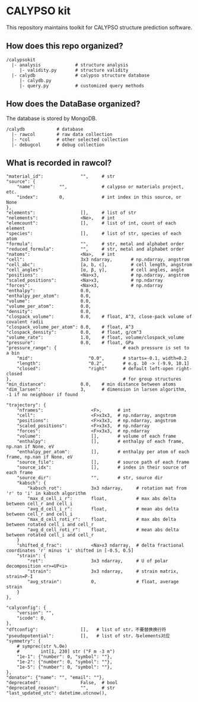 # CALYPSO kit

This repository maintains toolkit for CALYPSO structure prediction software.

## How does this repo organized?

    /calypsokit
      |- analysis             # structure analysis
         |- validity.py       # structure validity
      |- calydb               # calypso structure database
         |- calydb.py
         |- query.py          # customized query methods

## How does the DataBase organized?

The database is stored by MongoDB.

    /calydb            # database
      |- rawcol        # raw data collection
      |- *col          # other selected collection
      |- debugcol      # debug collection

## What is recorded in rawcol?


    "material_id":              "",     # str
    "source": {
        "name":         "",             # calypso or materials project, etc.
        "index":        0,              # int index in this source, or None
    },
    "elements":                 [],     # list of str
    "nelements":                <Ne>,   # int
    "elemcount":                [],     # list of int, count of each element
    "species":                  [],     # list of str, species of each atom
    "formula":                  "",     # str, metal and alphabet order
    "reduced_formula":          "",     # str, metal and alphabet order
    "natoms":                   <Na>,   # int
    "cell":                     3x3 ndarray,       # np.ndarray, angstrom
    "cell_abc":                 [a, b, c],         # cell length, angstrom
    "cell_angles":              [α, β, γ],         # cell angles, angle
    "positions":                <Na>x3,            # np.ndarray, angstrom
    "scaled_positions":         <Na>x3,            # np.ndarray
    "forces":                   <Na>x3,            # np.ndarray
    "enthalpy":                 0.0,
    "enthalpy_per_atom":        0.0,
    "volume":                   0.0,
    "volume_per_atom":          0.0,
    "density":                  0.0,
    "clospack_volume":          0.0,    # float, A^3, close-pack volume of covalent radii
    "clospack_volume_per_atom": 0.0,    # float, A^3
    "clospack_density":         0.0,    # float, g/cm^3
    "volume_rate":              1.0,    # float, volume/clospack_volume
    "pressure":                 0.0,    # float, GPa
    "pressure_range": {                         # each pressure is set to a bin
        "mid":                     "0.0",       # starts=-0.1, width=0.2
        "length":                  "0.2",       # e.g. 10 -> (-9.9, 10.1]
        "closed":                  "right"      # default left-open right-closed
    },                                          # for group structures
    "min_distance":             0.0,    # min distance between atoms
    "dim_larsen":               3,      # dimension in larsen algorithm, -1 if no neighboor if found

    "trajectory": {
        "nframes":                  <F>,      # int
        "cell":                     <F>x3x3,  # np.ndarray, angstrom
        "positions":                <F>x3x3,  # np.ndarray, angstrom
        "scaled_positions":         <F>x3x3,  # np.ndarray
        "forces":                   <F>x3x3,  # np.ndarray
        "volume":                   [],       # volume of each frame
        "enthalpy":                 [],       # enthalpy of each frame, np.nan if None, eV
        "enthalpy_per_atom":        [],       # enthalpy per atom of each frame, np.nan if None, eV
        "source_file":              [],       # source path of each frame
        "source_idx":               [],       # index in their source of each frame
        "source_dir":               "",       # str, source dir
        "kabsch": {
            "kabsch_rot":           3x3 ndarray,     # rotation mat from 'r' to 'i' in kabsch algorithm
            "max_d_cell_i_r":       float,           # max abs delta between cell_r and cell_i
            "avg_d_cell_i_r":       float,           # mean abs delta between cell_r and cell_i
            "max_d_cell_roti_r":    float,           # max abs delta between rotated cell_i and cell_r
            "avg_d_cell_roti_r":    float,           # mean abs delta between rotated cell_i and cell_r
        }
        "shifted_d_frac":           <Na>x3 ndarray,  # delta fractional coordinates 'r' minus 'i' shifted in [-0.5, 0.5]
        "strain": {
            "rot":                  3x3 ndarray,     # U of polar decomposition <r>=UP<i> 
            "strain":               3x3 ndarray,     # strain matrix, strain=P-I
            "avg_strain":           0,               # float, average strain
        }
    },

    "calyconfig": {
        "version": "",
        "icode": 0,
    },
    "dftconfig":                [],   # list of str，不要替换换行符
    "pseudopotential":          [],   # list of str，与elements对应
    "symmetry": {
        # symprec(str %.0e)
        #        int[1, 230] str ("F m -3 m")
        "1e-1": {"number": 0, "symbol": ""},
        "1e-2": {"number": 0, "symbol": ""},
        "1e-5": {"number": 0, "symbol": ""},
    },
    "donator": {"name": "", "email": ""},
    "deprecated":               False,  # bool
    "deprecated_reason":        "",     # str
    "last_updated_utc": datetime.utcnow(),
